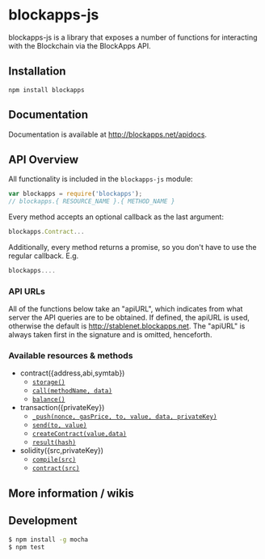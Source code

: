 # blockapps-js

blockapps-js is a library that exposes a number of functions for interacting with the Blockchain via the BlockApps API.

## Installation

`npm install blockapps`

## Documentation

Documentation is available at http://blockapps.net/apidocs.

## API Overview

All functionality is included in the `blockapps-js` module:

```js
var blockapps = require('blockapps');
// blockapps.{ RESOURCE_NAME }.{ METHOD_NAME }
```

Every method accepts an optional callback as the last argument:

```js
blockapps.Contract...

```

Additionally, every method returns a promise, so you don't have to use the regular callback. E.g.

```js
blockapps....

```


### API URLs

All of the functions below take an "apiURL", which indicates from what server the API queries are to be obtained. If defined, the apiURL is used, otherwise the default is http://stablenet.blockapps.net. The "apiURL" is always taken first in the signature and is omitted, henceforth.

### Available resources & methods

* contract({address,abi,symtab})
  * [`storage()`](http://blockapps.net/apidocs)
  * [`call(methodName, data)`](http://blockapps.net/apidocs)
  * [`balance()`](http://blockapps.net/apidocs)
* transaction({privateKey})
  * [`_push(nonce, gasPrice, to, value, data, privateKey)`](http://blockapps.net/apidocs)
  * [`send(to, value)`](http://blockapps.net/apidocs)
  * [`createContract(value,data)`](http://blockapps.net/apidocs)
  * [`result(hash)`](http://blockapps.net/apidocs)
* solidity({src,privateKey})
  * [`compile(src)`](http://blockapps.net/apidocs)
  * [`contract(src)`](http://blockapps.net/apidocs)
 
## More information / wikis

## Development

```bash
$ npm install -g mocha
$ npm test
```
